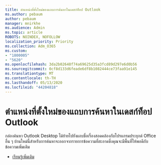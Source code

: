 ```yaml
---
title: ตําแหน่งที่ตั้งใหม่ของแถบการค้นหาในเดสก์ท็อป Outlook
ms.author: pebaum
author: pebaum
manager: mnirkhe
ms.audience: Admin
ms.topic: article
ROBOTS: NOINDEX, NOFOLLOW
localization_priority: Priority
ms.collection: Adm_O365
ms.custom:
- "1800005"
- "5620"
ms.openlocfilehash: 3da2b02648f74a69625d35a3fcd89d297e6d0b56
ms.sourcegitcommit: 0cf8d133d6feade6df8b1082444ce73faa91e145
ms.translationtype: MT
ms.contentlocale: th-TH
ms.lasthandoff: 05/13/2020
ms.locfileid: "44204818"
---
```

# <a name="new-location-of-the-search-bar-in-outlook-desktop"></a>ตําแหน่งที่ตั้งใหม่ของแถบการค้นหาในเดสก์ท็อป Outlook

กล่องค้นหา Outlook Desktop ได้ย้ายไปยังแถบชื่อเรื่องสอดคล้องกับโปรแกรมประยุกต์ Office อื่น ๆ บ้านใหม่นี้สําหรับการค้นหาจะออกจากรายการข้อความที่สะอาดซึ่งคุณจะมีพื้นที่ให้พอดีกับข้อความเพิ่มเติม 
- [เรียนรู้เพิ่มเติม](https://support.microsoft.com/en-us/office/96fee452-80cd-492d-a35c-5c37584b416b)
